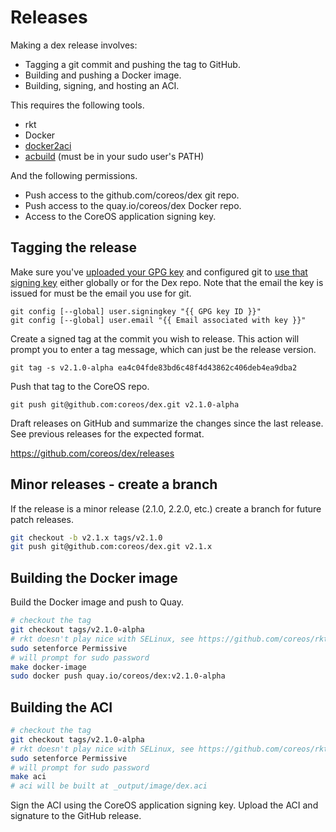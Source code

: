 # Releases

Making a dex release involves:

* Tagging a git commit and pushing the tag to GitHub.
* Building and pushing a Docker image.
* Building, signing, and hosting an ACI.

This requires the following tools.

* rkt
* Docker
* [docker2aci](https://github.com/appc/docker2aci)
* [acbuild](https://github.com/containers/build) (must be in your sudo user's PATH)

And the following permissions.

* Push access to the github.com/coreos/dex git repo.
* Push access to the quay.io/coreos/dex Docker repo.
* Access to the CoreOS application signing key.

## Tagging the release

Make sure you've [uploaded your GPG key](https://github.com/settings/keys) and
configured git to [use that signing key](
https://git-scm.com/book/en/v2/Git-Tools-Signing-Your-Work) either globally or
for the Dex repo. Note that the email the key is issued for must be the email
you use for git.

```
git config [--global] user.signingkey "{{ GPG key ID }}"
git config [--global] user.email "{{ Email associated with key }}"
```

Create a signed tag at the commit you wish to release. This action will prompt
you to enter a tag message, which can just be the release version.

```
git tag -s v2.1.0-alpha ea4c04fde83bd6c48f4d43862c406deb4ea9dba2
```

Push that tag to the CoreOS repo.

```
git push git@github.com:coreos/dex.git v2.1.0-alpha
```

Draft releases on GitHub and summarize the changes since the last release. See
previous releases for the expected format.

https://github.com/coreos/dex/releases

## Minor releases - create a branch

If the release is a minor release (2.1.0, 2.2.0, etc.) create a branch for future patch releases.

```bash
git checkout -b v2.1.x tags/v2.1.0
git push git@github.com:coreos/dex.git v2.1.x
```

## Building the Docker image

Build the Docker image and push to Quay.

```bash
# checkout the tag
git checkout tags/v2.1.0-alpha
# rkt doesn't play nice with SELinux, see https://github.com/coreos/rkt/issues/1727
sudo setenforce Permissive
# will prompt for sudo password
make docker-image
sudo docker push quay.io/coreos/dex:v2.1.0-alpha
```

## Building the ACI

```bash
# checkout the tag
git checkout tags/v2.1.0-alpha
# rkt doesn't play nice with SELinux, see https://github.com/coreos/rkt/issues/1727
sudo setenforce Permissive
# will prompt for sudo password
make aci
# aci will be built at _output/image/dex.aci
```

Sign the ACI using the CoreOS application signing key. Upload the ACI and
signature to the GitHub release.
